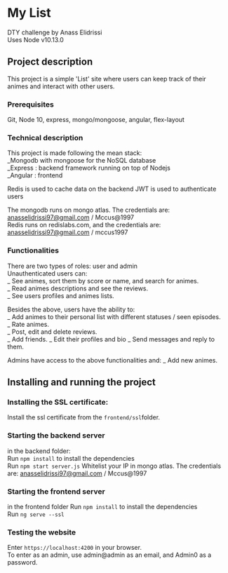 # My List

DTY challenge by Anass Elidrissi  
Uses Node v10.13.0

## Project description

This project is a simple 'List' site where users can keep track of their animes and interact with other users.

### Prerequisites

Git, Node 10, express, mongo/mongoose, angular, flex-layout  
 
### Technical description

This project is made following the mean stack:   
_Mongodb with mongoose for the NoSQL database  
_Express : backend framework running on top of Nodejs  
_Angular : frontend  
  
Redis is used to cache data on the backend
JWT is used to authenticate users  
  
  The mongodb runs on mongo atlas. The credentials are: anasselidrissi97@gmail.com / Mccus@1997  
  Redis runs on redislabs.com, and the credentials are: anasselidrissi97@gmail.com / mccus1997 

### Functionalities

There are two types of roles: user and admin  
Unauthenticated users can:  
_ See animes, sort them by score or name, and search for animes.  
_ Read animes descriptions and see the reviews.  
_ See users profiles and animes lists.

Besides the above, users have the ability to:  
_ Add animes to their personal list with different statuses / seen episodes.  
_ Rate animes.  
_ Post, edit and delete reviews.  
_ Add friends.
_ Edit their profiles and bio
_ Send messages and reply to them.

Admins have access to the above functionalities and:
_ Add new animes.

## Installing and running the project

### Installing the SSL certificate:
Install the ssl certificate from the `frontend/ssl`folder.

### Starting the backend server
in the backend folder:    
Run `npm install` to install the dependencies  
Run `npm start server.js`
Whitelist your IP in mongo atlas. The credentials are: anasselidrissi97@gmail.com / Mccus@1997

### Starting the frontend server

in the frontend folder
Run `npm install` to install the dependencies  
Run `ng serve --ssl`

### Testing the website

Enter `https://localhost:4200` in your browser.  
To enter as an admin, use admin@admin as an email, and Admin0 as a password.  
